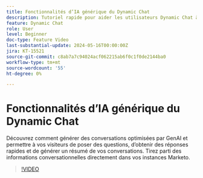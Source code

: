 ```yaml
---
title: Fonctionnalités d’IA générique du Dynamic Chat
description: Tutoriel rapide pour aider les utilisateurs Dynamic Chat à tirer parti des fonctionnalités optimisées par GenAI
feature: Dynamic Chat
role: User
level: Beginner
doc-type: Feature Video
last-substantial-update: 2024-05-16T00:00:00Z
jira: KT-15521
source-git-commit: c8ab7a7c94024acf062215ab6f0c1f0de2144ba0
workflow-type: tm+mt
source-wordcount: '55'
ht-degree: 0%

---
```



# Fonctionnalités d’IA générique du Dynamic Chat

Découvrez comment générer des conversations optimisées par GenAI et permettre à vos visiteurs de poser des questions, d’obtenir des réponses rapides et de générer un résumé de vos conversations. Tirez parti des informations conversationnelles directement dans vos instances Marketo.

>[!VIDEO](https://video.tv.adobe.com/v/3429153/?learn=on)
